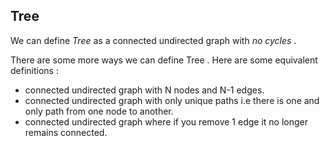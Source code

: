 ## **Tree**

We can define *Tree* as a connected undirected graph with *no cycles* .

There are some more ways we can define Tree . Here are some equivalent definitions : 

- connected undirected graph with N nodes  and N-1 edges.
- connected undirected graph with only unique paths i.e there is one and only path from one node to another.
- connected undirected graph where if you remove 1 edge it no longer remains connected.
